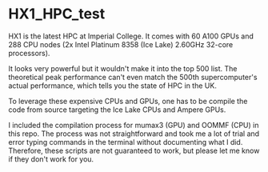# HX1_HPC_test

HX1 is the latest HPC at Imperial College. It comes with 60 A100 GPUs and 288 CPU nodes (2x Intel Platinum 8358 (Ice Lake) 2.60GHz 32-core processors). 


It looks very powerful but it wouldn't make it into the top 500 list. The theoretical peak performance can't even match the 500th supercomputer's actual performance, which tells you the state of HPC in the UK.


To leverage these expensive CPUs and GPUs, one has to be compile the code from source targeting the Ice Lake CPUs and Ampere GPUs.


I included the compilation process for mumax3 (GPU) and OOMMF (CPU) in this repo. The process was not straightforward and took me a lot of trial and error typing commands in the terminal without documenting what I did. Therefore, these scripts are not guaranteed to work, but please let me know if they don't work for you.